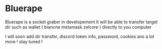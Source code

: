 # Bluerape
Bluerape is a socket graber in developement
It will be able to transfer target dir such as wallet ( biancne metamask zelcore ) directly to you computer

I will soon add dir transfer, discord token info, password, cookies ans a lot more ! 
stay tuned !

